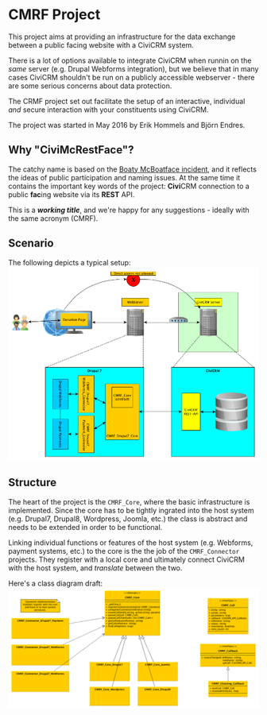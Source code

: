 # CMRF Project

This project aims at providing an infrastructure for the data exchange between a public facing website with a CiviCRM system. 

There is a lot of options available to integrate CiviCRM when runnin on the *same* server (e.g. Drupal Webforms integration), but we believe that in many cases CiviCRM shouldn't be run on a publicly accessible webserver - there are some serious concerns about data protection.

The CRMF project set out facilitate the setup of an interactive, individual *and* secure interaction with your constituents using CiviCRM.

The project was started in May 2016 by Erik Hommels and Björn Endres.

## Why "CiviMcRestFace"?

The catchy name is based on the [Boaty McBoatface incident](TODO), and it reflects the ideas of public participation and naming issues. At the same time it contains the important key words of the project: **Civi**CRM connection to a public **fac**ing website via its **REST** API.

This is a ***working title***, and we're happy for any suggestions - ideally with the same acronym (CMRF).

## Scenario

The following depicts a typical setup:
![Basic scenario](images/scenario.png)


## Structure

The heart of the project is the ``CMRF_Core``, where the basic infrastructure is implemented. Since the core has to be tightly ingrated into the host system (e.g. Drupal7, Drupal8, Wordpress, Joomla, etc.) the class is abstract and needs to be extended in order to be functional.

Linking individual functions or features of the host system (e.g. Webforms, payment systems, etc.) to the core is the the job of the ``CMRF_Connector`` projects. They register with a local core and ultimately connect CiviCRM with the host system, and *translate* between the two.

Here's a class diagram draft:
![Basic scenario](images/classes.png)

